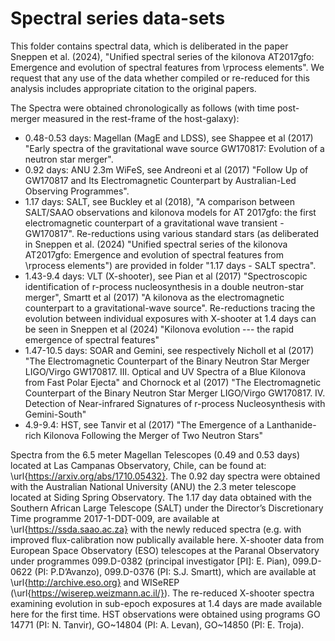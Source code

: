 # Spectral series data-sets

This folder contains spectral data, which is deliberated in the paper Sneppen et al. (2024), "Unified spectral series of the kilonova AT2017gfo:  Emergence and evolution of spectral features from \rprocess elements". We request that any use of the data whether compiled or re-reduced for this analysis includes appropriate citation to the original papers. 

The Spectra were obtained chronologically as follows (with time post-merger measured in the rest-frame of the host-galaxy):
- 0.48-0.53 days: Magellan (MagE and LDSS), see Shappee et al (2017) "Early spectra of the gravitational wave source GW170817: Evolution of a neutron star merger".
- 0.92 days: ANU 2.3m WiFeS, see Andreoni et al (2017) "Follow Up of GW170817 and Its Electromagnetic Counterpart by Australian-Led Observing Programmes".
- 1.17 days: SALT, see Buckley et al (2018), "A comparison between SALT/SAAO observations and kilonova models for AT 2017gfo: the first electromagnetic counterpart of a gravitational wave transient - GW170817". Re-reductions using various standard stars (as deliberated in Sneppen et al. (2024)  "Unified spectral series of the kilonova AT2017gfo:  Emergence and evolution of spectral features from \rprocess elements") are provided in folder "1.17 days - SALT spectra". 
- 1.43-9.4 days: VLT (X-shooter), see Pian et al (2017) "Spectroscopic identification of r-process nucleosynthesis in a double neutron-star merger", Smartt et al (2017) "A kilonova as the electromagnetic counterpart to a gravitational-wave source". Re-reductions tracing the evolution between individual exposures with X-shooter at 1.4 days can be seen in Sneppen et al (2024) "Kilonova evolution --- the rapid emergence of spectral features"
- 1.47-10.5 days: SOAR and Gemini, see respectively Nicholl et al (2017) "The Electromagnetic Counterpart of the Binary Neutron Star Merger LIGO/Virgo GW170817. III. Optical and UV Spectra of a Blue Kilonova from Fast Polar Ejecta" and Chornock et al (2017) "The Electromagnetic Counterpart of the Binary Neutron Star Merger LIGO/Virgo GW170817. IV. Detection of Near-infrared Signatures of r-process Nucleosynthesis with Gemini-South"
- 4.9-9.4: HST, see Tanvir et al (2017) "The Emergence of a Lanthanide-rich Kilonova Following the Merger of Two Neutron Stars"

Spectra from the 6.5 meter Magellan Telescopes (0.49 and 0.53 days) located at Las Campanas Observatory, Chile, can be found at: \url{https://arxiv.org/abs/1710.05432}. The 0.92 day spectra were obtained with the Australian National University (ANU) the 2.3 meter telescope located at Siding Spring Observatory. The 1.17 day data obtained with the Southern African Large Telescope (SALT) under the Director’s Discretionary Time programme 2017-1-DDT-009, are available at \url{https://ssda.saao.ac.za} with the newly reduced spectra (e.g. with improved flux-calibration now publically available here. X-shooter data from European Space Observatory (ESO) telescopes at the Paranal Observatory under programmes 099.D-0382 (principal investigator [PI]: E. Pian), 099.D-0622 (PI: P.D’Avanzo), 099.D-0376 (PI: S.J. Smartt), which are available at \url{http://archive.eso.org} and WISeREP (\url{https://wiserep.weizmann.ac.il/}). The re-reduced X-shooter spectra examining evolution in sub-epoch exposures at 1.4 days are made available here for the first time. HST observations were obtained using programs GO 14771 (PI: N. Tanvir), GO~14804 (PI: A. Levan), GO~14850 (PI: E. Troja).
